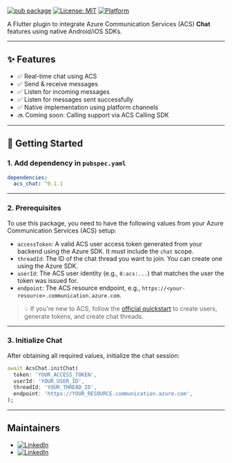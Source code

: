 
[![pub package](https://img.shields.io/pub/v/acs_chat.svg)](https://pub.dev/packages/acs_chat)
[![License: MIT](https://img.shields.io/badge/license-MIT-blue.svg)](LICENSE)
[![Platform](https://img.shields.io/badge/platform-flutter-blue.svg)](https://flutter.dev)


A Flutter plugin to integrate Azure Communication Services (ACS) **Chat** features using native Android/iOS SDKs.

---

## ✨ Features

- ✅ Real-time chat using ACS
- ✅ Send & receive messages
- ✅ Listen for incoming messages
- ✅ Listen for messages sent successfully
- ✅ Native implementation using platform channels
- 🔜 Coming soon: Calling support via ACS Calling SDK

---

## 🚀 Getting Started

### 1. Add dependency in `pubspec.yaml`

```yaml
dependencies:
  acs_chat: ^0.1.1
```
---
### 2. Prerequisites

To use this package, you need to have the following values from your Azure Communication Services (ACS) setup:

- `accessToken`: A valid ACS user access token generated from your backend using the Azure SDK. It must include the `chat` scope.
- `threadId`: The ID of the chat thread you want to join. You can create one using the Azure SDK.
- `userId`: The ACS user identity (e.g., `8:acs:...`) that matches the user the token was issued for.
- `endpoint`: The ACS resource endpoint, e.g., `https://<your-resource>.communication.azure.com`.

> 💡 If you're new to ACS, follow the [official quickstart](https://learn.microsoft.com/en-us/azure/communication-services/quickstarts/access-tokens) to create users, generate tokens, and create chat threads.
---

### 3. Initialize Chat

After obtaining all required values, initialize the chat session:

```dart
await AcsChat.initChat(
  token: 'YOUR_ACCESS_TOKEN',
  userId: 'YOUR_USER_ID',
  threadId: 'YOUR_THREAD_ID',
  endpoint: 'https://YOUR_RESOURCE.communication.azure.com',
);
```
---

## Maintainers

- [![LinkedIn](https://img.shields.io/badge/Danish-Hafeez-blue?logo=linkedin)](https://www.linkedin.com/in/danishhafeez)
- [![LinkedIn](https://img.shields.io/badge/Muhammad-Ahmad-blue?logo=linkedin)](https://www.linkedin.com/in/muhammad-ahmad-821963133)
